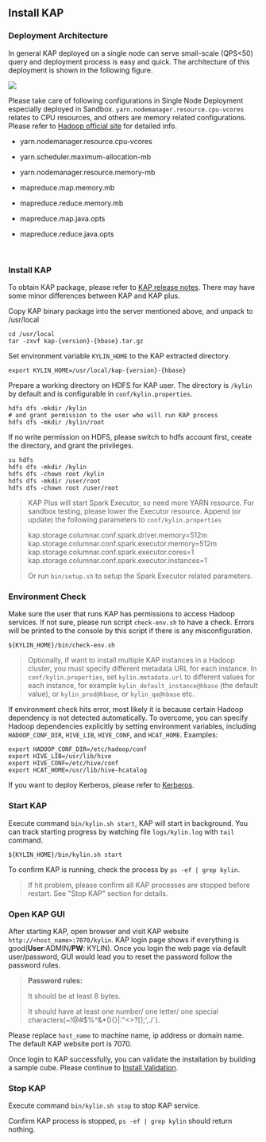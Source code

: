 ## Install KAP

### Deployment Architecture

In general KAP deployed on a single node can serve small-scale (QPS<50) query and deployment process is easy and quick. The architecture of this deployment is shown in the following figure.

![](images/single_node.png)

Please take care of following configurations in Single Node Deployment especially deployed in Sandbox. `yarn.nodemanager.resource.cpu-vcores` relates to CPU resources, and others are memory related configurations. Please refer to [Hadoop official site](https://hadoop.apache.org/docs/r2.7.3/hadoop-yarn/hadoop-yarn-common/yarn-default.xml) for detailed info.

- yarn.nodemanager.resource.cpu-vcores

- yarn.scheduler.maximum-allocation-mb

- yarn.nodemanager.resource.memory-mb

- mapreduce.map.memory.mb

- mapreduce.reduce.memory.mb

- mapreduce.map.java.opts

- mapreduce.reduce.java.opts

  ​

### Install KAP

To obtain KAP package, please refer to [KAP release notes](../release/README.md). There may have some minor differences between KAP and KAP plus. 

Copy KAP binary package into the server mentioned above, and unpack to /usr/local

```shell
cd /usr/local
tar -zxvf kap-{version}-{hbase}.tar.gz
```

Set environment variable `KYLIN_HOME` to the KAP extracted directory.

```shell
export KYLIN_HOME=/usr/local/kap-{version}-{hbase}
```

Prepare a working directory on HDFS for KAP user. The directory is `/kylin` by default and is configurable in `conf/kylin.properties`.

```shell
hdfs dfs -mkdir /kylin
# and grant permission to the user who will run KAP process
hdfs dfs -mkdir /kylin/root
```
If no write permission on HDFS, please switch to hdfs account first, create the directory, and grant the privileges. 

```shell
su hdfs
hdfs dfs -mkdir /kylin
hdfs dfs -chown root /kylin
hdfs dfs -mkdir /user/root
hdfs dfs -chown root /user/root
```

> KAP Plus will start Spark Executor, so need more YARN resource. For sandbox testing, please lower the Executor resource. Append (or update) the following parameters to `conf/kylin.properties`
>
> kap.storage.columnar.conf.spark.driver.memory=512m
> kap.storage.columnar.conf.spark.executor.memory=512m
> kap.storage.columnar.conf.spark.executor.cores=1
> kap.storage.columnar.conf.spark.executor.instances=1
>
> Or run `bin/setup.sh` to setup the Spark Executor related parameters.

### Environment Check

Make sure the user that runs KAP has permissions to access Hadoop services. If not sure, please run script `check-env.sh` to have a check. Errors will be printed to the console by this script if there is any misconfiguration.

```shell
${KYLIN_HOME}/bin/check-env.sh
```

> Optionally, if want to install multiple KAP instances in a Hadoop cluster, you must specify different metadata URL for each instance. In `conf/kylin.properties`, set `kylin.metadata.url` to different values for each instance, for example `kylin_default_instance@hbase` (the default value), or `kylin_prod@hbase`, or `kylin_qa@hbase` etc.

If environment check hits error, most likely it is because certain Hadoop dependency is not detected automatically. To overcome, you can specify Hadoop dependencies explicitly by setting environment variables, including `HADOOP_CONF_DIR`, `HIVE_LIB`, `HIVE_CONF`, and `HCAT_HOME`. Examples:

```shell
export HADOOP_CONF_DIR=/etc/hadoop/conf
export HIVE_LIB=/usr/lib/hive
export HIVE_CONF=/etc/hive/conf
export HCAT_HOME=/usr/lib/hive-hcatalog
```

If you want to deploy Kerberos, please refer to [Kerberos](../security/kerberos.en.md).

### Start KAP

Execute command `bin/kylin.sh start`, KAP will start in background. You can track starting progress by watching file `logs/kylin.log` with `tail` command.

```shell
${KYLIN_HOME}/bin/kylin.sh start
```

To confirm KAP is running, check the process by `ps -ef | grep kylin`.

> If hit problem, please confirm all KAP processes are stopped before restart. See "Stop KAP" section for details.

### Open KAP GUI

After starting KAP, open browser and visit KAP website `http://<host_name>:7070/kylin`. KAP login page shows if everything is good(**User**:ADMIN/**PW**: KYLIN). Once you login the web page via default user/password, GUI would lead you to reset the password follow the password rules.

> **Password rules:**
>
> It should be at least 8 bytes.
>
> It should have at least one number/ one letter/ one special characters(~!@#$%^&*(){}|:"<>?[];',./`).

Please replace `host_name` to machine name, ip address or domain name. The default KAP website port is 7070.

Once login to KAP successfully, you can validate the installation by building a sample cube. Please continue to [Install Validation](install_validate.en.md).

### Stop KAP
Execute command `bin/kylin.sh stop` to stop KAP service.

Confirm KAP process is stopped, `ps -ef | grep kylin` should return nothing.

